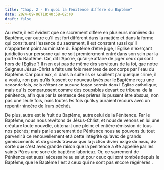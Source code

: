 ```yaml
---
title: "Chap. 2 - En quoi la Pénitence diſfère du Baptême"
date: 2024-09-06T18:40:58+02:00
draft: false
---
```




Au reste, il est évident que ce sacrement diffère en plusieurs manières du Baptême, car outre qu'il est fort différent dans la matière et dans la forme qui constituent l'essence du sacrement, il est constant aussi qu'il n'appartient point au ministre du Baptême d'être juge, l'Église n'exerçant juridiction sur personne qui ne soit premièrement entré dans son sein par la porte du Baptême. Car, dit l'Apôtre, qu'ai-je affaire de juger ceux qui sont hors de l'Eglise ? Il n'en est pas de même des serviteurs de la foi, que notre Seigneur Jésus-Christ a faits une fois membres de son corps par l'eau du Baptême. Car pour eux, si dans la suite ils se souillent par quelque crime, il a voulu, non pas qu'ils fussent de nouveau lavés par le Baptême reçu une seconde fois, cela n'étant en aucune façon permis dans l'Église catholique; mais qu'ils comparussent comme des coupables devant ce tribunal de la pénitence, afin que par la sentence des prêtres ils pussent être absous, non pas une seule fois, mais toutes les fois qu'ils y auraient recours avec un repentir sincère de leurs péchés. 

De plus, autre est le fruit du Baptême, autre celui de la Pénitence. Par le Baptême, nous nous revêtons de Jésus-Christ, et nous de venons en lui une créature toute nouvelle, obtenant une pleine et entière rémission de tous nos péchés; mais par le sacrement de Pénitence nous ne pouvons du tout parvenir à ce renouvellement et à cette intégrité qu'avec de grands gémissements et de grands travaux que la justice divine exige de nous, de sorte que c'est avec grande raison que la pénitence a été appelée par les saints Pères une sorte de baptême laborieux. Or, ce sacrement de Pénitence est aussi nécessaire au salut pour ceux qui sont tombés depuis le Baptême, que le Baptême l'est à ceux qui ne sont pas encore régénérés .

